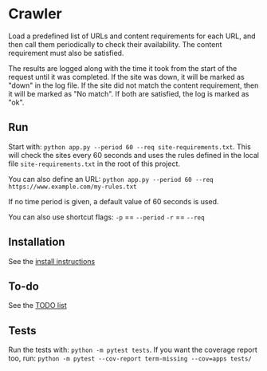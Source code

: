 # Crawler

Load a predefined list of URLs and content requirements for each URL, and then
call them periodically to check their availability. The content requirement
must also be satisfied.

The results are logged along with the time it took from the start of the
request until it was completed. If the site was down, it will be marked as
"down" in the log file. If the site did not match the content requirement,
then it will be marked as "No match". If both are satisfied, the log is marked
as "ok".

## Run

Start with: ``python app.py --period 60 --req site-requirements.txt``. This will check the sites
every 60 seconds and uses the rules defined in the local file ``site-requirements.txt`` in the
root of this project.

You can also define an URL: ``python app.py --period 60 --req https://www.example.com/my-rules.txt``

If no time period is given, a default value of 60 seconds is used.

You can also use shortcut flags:
``-p`` == ``--period``
``-r`` == ``--req``

## Installation

See the [install instructions](INSTALL.md)

## To-do

See the [TODO list](TODO.md)

## Tests

Run the tests with: ``python -m pytest tests``.
If you want the coverage report too, run:
``python -m pytest --cov-report term-missing --cov=apps tests/``
